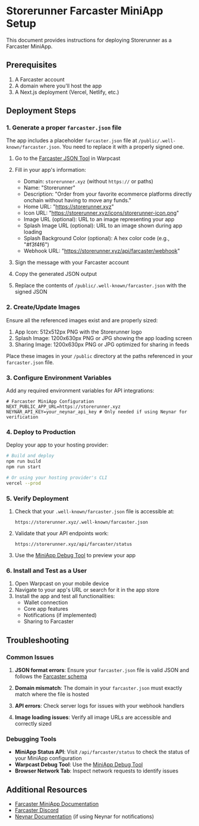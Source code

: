 # Storerunner Farcaster MiniApp Setup

This document provides instructions for deploying Storerunner as a Farcaster MiniApp.

## Prerequisites

1. A Farcaster account
2. A domain where you'll host the app
3. A Next.js deployment (Vercel, Netlify, etc.)

## Deployment Steps

### 1. Generate a proper `farcaster.json` file

The app includes a placeholder `farcaster.json` file at `/public/.well-known/farcaster.json`. 
You need to replace it with a properly signed one.

1. Go to the [Farcaster JSON Tool](https://warpcast.com/~/developers/new) in Warpcast
2. Fill in your app's information:
   - Domain: `storerunner.xyz` (without `https://` or paths)
   - Name: "Storerunner"
   - Description: "Order from your favorite ecommerce platforms directly onchain without having to move any funds."
   - Home URL: "https://storerunner.xyz"
   - Icon URL: "https://storerunner.xyz/icons/storerunner-icon.png"
   - Image URL (optional): URL to an image representing your app
   - Splash Image URL (optional): URL to an image shown during app loading
   - Splash Background Color (optional): A hex color code (e.g., "#f3f4f6")
   - Webhook URL: "https://storerunner.xyz/api/farcaster/webhook"

3. Sign the message with your Farcaster account
4. Copy the generated JSON output
5. Replace the contents of `/public/.well-known/farcaster.json` with the signed JSON

### 2. Create/Update Images

Ensure all the referenced images exist and are properly sized:

1. App Icon: 512x512px PNG with the Storerunner logo
2. Splash Image: 1200x630px PNG or JPG showing the app loading screen
3. Sharing Image: 1200x630px PNG or JPG optimized for sharing in feeds

Place these images in your `/public` directory at the paths referenced in your `farcaster.json` file.

### 3. Configure Environment Variables

Add any required environment variables for API integrations:

```
# Farcaster MiniApp Configuration
NEXT_PUBLIC_APP_URL=https://storerunner.xyz
NEYNAR_API_KEY=your_neynar_api_key # Only needed if using Neynar for verification
```

### 4. Deploy to Production

Deploy your app to your hosting provider:

```bash
# Build and deploy
npm run build
npm run start

# Or using your hosting provider's CLI
vercel --prod
```

### 5. Verify Deployment

1. Check that your `.well-known/farcaster.json` file is accessible at:
   ```
   https://storerunner.xyz/.well-known/farcaster.json
   ```

2. Validate that your API endpoints work:
   ```
   https://storerunner.xyz/api/farcaster/status
   ```

3. Use the [MiniApp Debug Tool](https://warpcast.com/~/developers/mini-apps/debug) to preview your app

### 6. Install and Test as a User

1. Open Warpcast on your mobile device
2. Navigate to your app's URL or search for it in the app store
3. Install the app and test all functionalities:
   - Wallet connection
   - Core app features
   - Notifications (if implemented)
   - Sharing to Farcaster

## Troubleshooting

### Common Issues

1. **JSON format errors**: Ensure your `farcaster.json` file is valid JSON and follows the [Farcaster schema](https://docs.farcaster.xyz/mini-apps/farcaster-json)

2. **Domain mismatch**: The domain in your `farcaster.json` must exactly match where the file is hosted

3. **API errors**: Check server logs for issues with your webhook handlers

4. **Image loading issues**: Verify all image URLs are accessible and correctly sized

### Debugging Tools

- **MiniApp Status API**: Visit `/api/farcaster/status` to check the status of your MiniApp configuration
- **Warpcast Debug Tool**: Use the [MiniApp Debug Tool](https://warpcast.com/~/developers/mini-apps/debug)
- **Browser Network Tab**: Inspect network requests to identify issues

## Additional Resources

- [Farcaster MiniApp Documentation](https://miniapps.farcaster.xyz/)
- [Farcaster Discord](https://discord.gg/farcaster)
- [Neynar Documentation](https://docs.neynar.com/) (if using Neynar for notifications) 